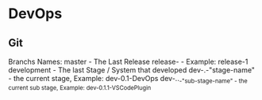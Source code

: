 # DevOps

## Git
Branchs Names:
master - The Last Release
	release-<release> - Example: release-1
	development - The last Stage / System that developed
		dev-<release>.<stage>-"stage-name" - the current stage, Example: dev-0.1-DevOps
			dev-<release>.<stage>.<sub stage>-"sub-stage-name" - the current sub stage,  Example: dev-0.1.1-VSCodePlugin